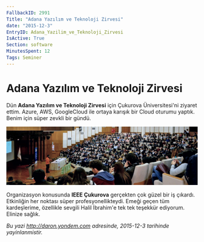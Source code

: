 ```yaml
---
FallbackID: 2991
Title: "Adana Yazılım ve Teknoloji Zirvesi"
date: "2015-12-3"
EntryID: Adana_Yazilim_ve_Teknoloji_Zirvesi
IsActive: True
Section: software
MinutesSpent: 12
Tags: Seminer
---
```

# Adana Yazılım ve Teknoloji Zirvesi
Dün **Adana Yazılım ve Teknoloji Zirvesi** için Çukurova Üniversitesi'ni ziyaret ettim. Azure, AWS, GoogleCloud ile ortaya karışık bir Cloud oturumu yaptık. Benim için süper zevkli bir gündü. 

![](media/Adana_Yazilim_ve_Teknoloji_Zirvesi/adana.jpg)

Organizasyon konusunda **IEEE Çukurova** gerçekten çok güzel bir iş çıkardı. Etkinliğin her noktası süper profesyonellikteydi. Emeği geçen tüm kardeşlerime, özellikle sevgili Halil İbrahim'e tek tek teşekkür ediyorum. Elinize sağlık.

*Bu yazi http://daron.yondem.com adresinde, 2015-12-3 tarihinde yayinlanmistir.*
